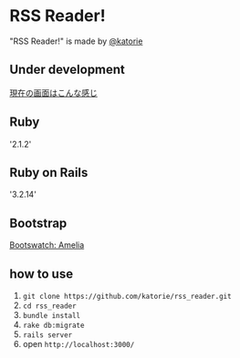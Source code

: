 # RSS Reader!
"RSS Reader!" is made by [@katorie](https://twitter.com/katorie)

## Under development
[現在の画面はこんな感じ](https://github.com/katorie/rss_reader/issues/22)

## Ruby
'2.1.2'

## Ruby on Rails
'3.2.14'

## Bootstrap
[Bootswatch: Amelia](http://bootswatch.com/amelia/)

## how to use
1. `git clone https://github.com/katorie/rss_reader.git`
2. `cd rss_reader`
3. `bundle install`
4. `rake db:migrate`
5. `rails server`
6. open `http://localhost:3000/`
